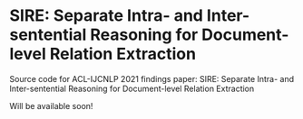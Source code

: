 # SIRE: Separate Intra- and Inter-sentential Reasoning for Document-level Relation Extraction
Source code for ACL-IJCNLP 2021 findings paper: SIRE: Separate Intra- and Inter-sentential Reasoning for Document-level Relation Extraction

Will be available soon!

